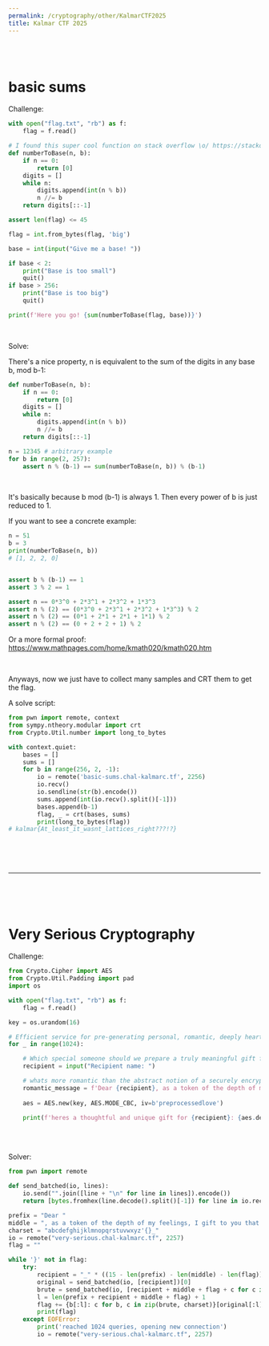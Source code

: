 ```yaml
---
permalink: /cryptography/other/KalmarCTF2025
title: Kalmar CTF 2025
---
```


<br>
<br>

# basic sums

Challenge:

```python
with open("flag.txt", "rb") as f:
    flag = f.read()

# I found this super cool function on stack overflow \o/ https://stackoverflow.com/questions/2267362/how-to-convert-an-integer-to-a-string-in-any-base
def numberToBase(n, b):
    if n == 0:
        return [0]
    digits = []
    while n:
        digits.append(int(n % b))
        n //= b
    return digits[::-1]

assert len(flag) <= 45

flag = int.from_bytes(flag, 'big')

base = int(input("Give me a base! "))

if base < 2:
    print("Base is too small")
    quit()
if base > 256:
    print("Base is too big")
    quit()

print(f'Here you go! {sum(numberToBase(flag, base))}')
```

<br>

Solve:

There's a nice property, n is equivalent to the sum of the digits in any base b, mod b-1:

```python
def numberToBase(n, b):
    if n == 0:
        return [0]
    digits = []
    while n:
        digits.append(int(n % b))
        n //= b
    return digits[::-1]

n = 12345 # arbitrary example
for b in range(2, 257):
    assert n % (b-1) == sum(numberToBase(n, b)) % (b-1)
```

<br>

It's basically because b mod (b-1) is always 1. Then every power of b is just reduced to 1. 

If you want to see a concrete example:

```python
n = 51 
b = 3
print(numberToBase(n, b))
# [1, 2, 2, 0]


assert b % (b-1) == 1
assert 3 % 2 == 1

assert n == 0*3^0 + 2*3^1 + 2*3^2 + 1*3^3
assert n % (2) == (0*3^0 + 2*3^1 + 2*3^2 + 1*3^3) % 2
assert n % (2) == (0*1 + 2*1 + 2*1 + 1*1) % 2
assert n % (2) == (0 + 2 + 2 + 1) % 2
```


Or a more formal proof: <https://www.mathpages.com/home/kmath020/kmath020.htm>


<br>

Anyways, now we just have to collect many samples and CRT them to get the flag. 

A solve script:

```python
from pwn import remote, context
from sympy.ntheory.modular import crt
from Crypto.Util.number import long_to_bytes

with context.quiet:
    bases = []
    sums = []
    for b in range(256, 2, -1):
        io = remote('basic-sums.chal-kalmarc.tf', 2256)
        io.recv()
        io.sendline(str(b).encode())
        sums.append(int(io.recv().split()[-1]))
        bases.append(b-1)
        flag, _ = crt(bases, sums)
        print(long_to_bytes(flag))
# kalmar{At_least_it_wasnt_lattices_right???!?}
```

<br>

<br>

<br>

---

<br>

<br>

<br>

# Very Serious Cryptography

Challenge:


```python
from Crypto.Cipher import AES
from Crypto.Util.Padding import pad
import os

with open("flag.txt", "rb") as f:
    flag = f.read()

key = os.urandom(16)

# Efficient service for pre-generating personal, romantic, deeply heartfelt white day gifts for all the people who sent you valentines gifts
for _ in range(1024):

    # Which special someone should we prepare a truly meaningful gift for? 
    recipient = input("Recipient name: ")

    # whats more romantic than the abstract notion of a securely encrypted flag?
    romantic_message = f'Dear {recipient}, as a token of the depth of my feelings, I gift to you that which is most precious to me. A {flag}'
    
    aes = AES.new(key, AES.MODE_CBC, iv=b'preprocessedlove')

    print(f'heres a thoughtful and unique gift for {recipient}: {aes.decrypt(pad(romantic_message.encode(), AES.block_size)).hex()}')
```

<br>

<br>

Solver:


```python
from pwn import remote

def send_batched(io, lines):
    io.send("".join([line + "\n" for line in lines]).encode())
    return [bytes.fromhex(line.decode().split()[-1]) for line in io.recvlines(len(lines))]

prefix = "Dear "
middle = ", as a token of the depth of my feelings, I gift to you that which is most precious to me. A "
charset = "abcdefghijklmnopqrstuvwxyz'{}_"
io = remote("very-serious.chal-kalmarc.tf", 2257)
flag = ""

while '}' not in flag:
    try:
        recipient = "_" * ((15 - len(prefix) - len(middle) - len(flag)) % 16)
        original = send_batched(io, [recipient])[0]
        brute = send_batched(io, [recipient + middle + flag + c for c in charset])
        l = len(prefix + recipient + middle + flag) + 1
        flag += {b[:l]: c for b, c in zip(brute, charset)}[original[:l]]
        print(flag)
    except EOFError:
        print('reached 1024 queries, opening new connection')
        io = remote("very-serious.chal-kalmarc.tf", 2257)
```
